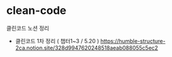# clean-code
클린코드 노션 정리
- 클린코드 1차 정리 ( 챕터1~3 / 5.20 )
https://humble-structure-2ca.notion.site/328d9947620248518aeab088055c5ec2
